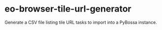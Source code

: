 # eo-browser-tile-url-generator
Generate a CSV file listing tile URL tasks to import into a PyBossa instance.
